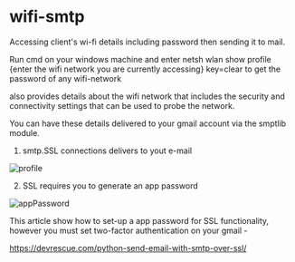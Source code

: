 # wifi-smtp
Accessing client's wi-fi details including password then sending it to mail.

Run cmd on your windows machine and enter netsh wlan show profile {enter the wifi network you are currently accessing} key=clear to get the password of any wifi-network

also provides details about the wifi network that includes the security and connectivity settings that can be used to probe the network.

You can have these details delivered to your gmail account via the smptlib module.



1. smtp.SSL connections delivers to yout e-mail

![profile](https://user-images.githubusercontent.com/61822296/191806946-d0e46ce0-958b-49c1-b32e-4d64daafb43e.png)




2. SSL requires you to generate an app password

![appPassword](https://user-images.githubusercontent.com/61822296/191806969-43cfe0f9-fbb8-44a5-8a9a-aa95b7f622ad.png)


This article show how to set-up a app password for SSL functionality, however you must set two-factor authentication on your gmail -

https://devrescue.com/python-send-email-with-smtp-over-ssl/



 




